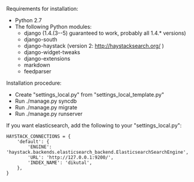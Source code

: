 Requirements for installation:
* Python 2.7
* The following Python modules:
    * django (1.4.(3--5) guaranteed to work, probably all 1.4.* versions)
    * django-south
    * django-haystack (version 2: http://haystacksearch.org/ )
    * django-widget-tweaks
    * django-extensions
    * markdown
    * feedparser

Installation procedure:
* Create "settings_local.py" from "settings_local_template.py"
* Run ./manage.py syncdb
* Run ./manage.py migrate
* Run ./manage.py runserver

If you want elasticsearch, add the following to your "settings_local.py":

    HAYSTACK_CONNECTIONS = {
        'default': {
            'ENGINE': 'haystack.backends.elasticsearch_backend.ElasticsearchSearchEngine',
            'URL': 'http://127.0.0.1:9200/',
            'INDEX_NAME': 'dikutal',
        },
    }

